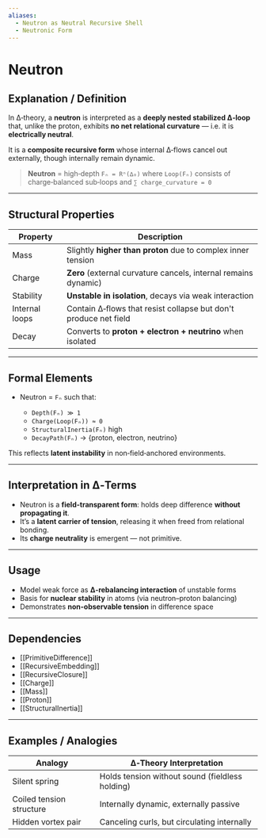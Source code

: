 ```yaml
---
aliases:
  - Neutron as Neutral Recursive Shell
  - Neutronic Form
---
```



#  Neutron

## Explanation / Definition

In ∆‑theory, a **neutron** is interpreted as a **deeply nested stabilized ∆‑loop** that, unlike the proton, exhibits **no net relational curvature** — i.e. it is **electrically neutral**.

It is a **composite recursive form** whose internal ∆‑flows cancel out externally, though internally remain dynamic.

> **Neutron** = high‑depth `Fₙ = Rⁿ(∆₀)`
> where `Loop(Fₙ)` consists of charge‑balanced sub‑loops and `∑ charge_curvature = 0`

---

## Structural Properties

| Property       | Description                                                      |
| -------------- | ---------------------------------------------------------------- |
| Mass           | Slightly **higher than proton** due to complex inner tension     |
| Charge         | **Zero** (external curvature cancels, internal remains dynamic)  |
| Stability      | **Unstable in isolation**, decays via weak interaction           |
| Internal loops | Contain ∆‑flows that resist collapse but don't produce net field |
| Decay          | Converts to **proton + electron + neutrino** when isolated       |

---

## Formal Elements

* Neutron = `Fₙ` such that:

  * `Depth(Fₙ) ≫ 1`
  * `Charge(Loop(Fₙ)) ≈ 0`
  * `StructuralInertia(Fₙ)` high
  * `DecayPath(Fₙ)` → {proton, electron, neutrino}

This reflects **latent instability** in non‑field‑anchored environments.

---

## Interpretation in ∆‑Terms

* Neutron is a **field-transparent form**: holds deep difference **without propagating it**.
* It’s a **latent carrier of tension**, releasing it when freed from relational bonding.
* Its **charge neutrality** is emergent — not primitive.

---

## Usage

* Model weak force as **∆‑rebalancing interaction** of unstable forms
* Basis for **nuclear stability** in atoms (via neutron–proton balancing)
* Demonstrates **non-observable tension** in difference space

---

## Dependencies

* [[PrimitiveDifference]]
* [[RecursiveEmbedding]]
* [[RecursiveClosure]]
* [[Charge]]
* [[Mass]]
* [[Proton]]
* [[StructuralInertia]]

---

## Examples / Analogies

| Analogy                  | ∆‑Theory Interpretation                         |
| ------------------------ | ----------------------------------------------- |
| Silent spring            | Holds tension without sound (fieldless holding) |
| Coiled tension structure | Internally dynamic, externally passive          |
| Hidden vortex pair       | Canceling curls, but circulating internally     |
